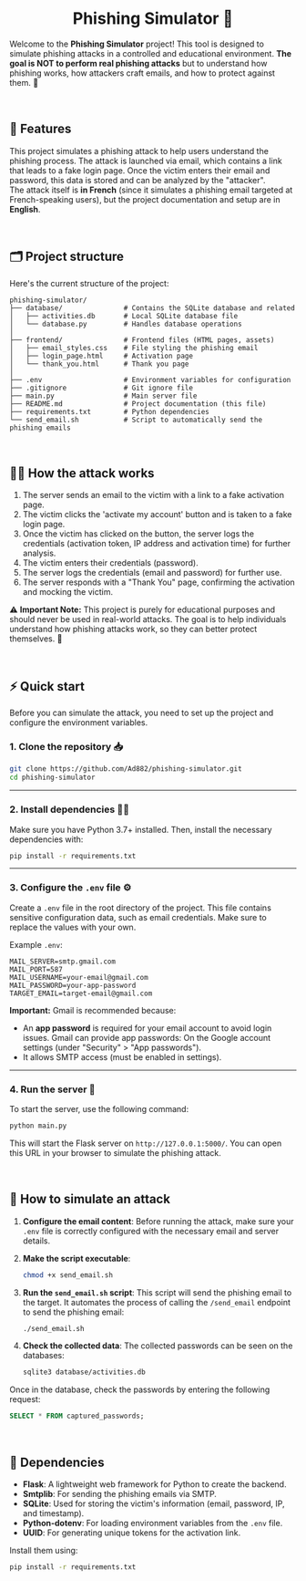 <h1 align='center'> Phishing Simulator 🎣 </h1>  

Welcome to the **Phishing Simulator** project! This tool is designed to simulate phishing attacks in a controlled and educational environment. **The goal is NOT to perform real phishing attacks** but to understand how phishing works, how attackers craft emails, and how to protect against them. 🔐

<br>

## 🌟 Features

This project simulates a phishing attack to help users understand the phishing process. The attack is launched via email, which contains a link that leads to a fake login page. Once the victim enters their email and password, this data is stored and can be analyzed by the "attacker".   
The attack itself is **in French** (since it simulates a phishing email targeted at French-speaking users), but the project documentation and setup are in **English**.


<br>

## 🗂️ Project structure

Here's the current structure of the project:

```
phishing-simulator/
├── database/               # Contains the SQLite database and related 
│   ├── activities.db       # Local SQLite database file
│   └── database.py         # Handles database operations
│
├── frontend/               # Frontend files (HTML pages, assets) 
│   ├── email_styles.css    # File styling the phishing email
│   ├── login_page.html     # Activation page
│   └── thank_you.html      # Thank you page
│
├── .env                    # Environment variables for configuration
├── .gitignore              # Git ignore file
├── main.py                 # Main server file
├── README.md               # Project documentation (this file)
├── requirements.txt        # Python dependencies
└── send_email.sh           # Script to automatically send the phishing emails
```


<br>

## 🕵️‍♂️ How the attack works 

1. The server sends an email to the victim with a link to a fake activation page.
2. The victim clicks the 'activate my account' button and is taken to a fake login page.
3. Once the victim has clicked on the button, the server logs the credentials (activation token, IP address and activation time) for further analysis.
4. The victim enters their credentials (password).
5. The server logs the credentials (email and password) for further use.
6. The server responds with a "Thank You" page, confirming the activation and mocking the victim.
  
⚠️ **Important Note:** This project is purely for educational purposes and should never be used in real-world attacks. The goal is to help individuals understand how phishing attacks work, so they can better protect themselves. 🚫

<br>

## ⚡ Quick start

Before you can simulate the attack, you need to set up the project and configure the environment variables.


### 1. Clone the repository 📥

```bash
git clone https://github.com/Ad882/phishing-simulator.git
cd phishing-simulator
```

--- 
### 2. Install dependencies 🧑‍💻

Make sure you have Python 3.7+ installed. Then, install the necessary dependencies with:

```bash
pip install -r requirements.txt
```

--- 
### 3. Configure the `.env` file ⚙️

Create a `.env` file in the root directory of the project. This file contains sensitive configuration data, such as email credentials. Make sure to replace the values with your own.

Example `.env`:

```env
MAIL_SERVER=smtp.gmail.com
MAIL_PORT=587
MAIL_USERNAME=your-email@gmail.com
MAIL_PASSWORD=your-app-password
TARGET_EMAIL=target-email@gmail.com
```

**Important:**
Gmail is recommended because:
- An **app password** is required for your email account to avoid login issues. Gmail can provide app passwords: On the Google account settings (under "Security" > "App passwords").
- It allows SMTP access (must be enabled in settings).
  
--- 
### 4. Run the server 🚀

To start the server, use the following command:

```bash
python main.py
```

This will start the Flask server on `http://127.0.0.1:5000/`. You can open this URL in your browser to simulate the phishing attack.

<br>

## 🎯 How to simulate an attack 

1. **Configure the email content**: Before running the attack, make sure your `.env` file is correctly configured with the necessary email and server details.

2. **Make the script executable**:
   ```bash
   chmod +x send_email.sh
    ```
   
4. **Run the `send_email.sh` script**: This script will send the phishing email to the target. It automates the process of calling the `/send_email` endpoint to send the phishing email:
   ```bash
   ./send_email.sh
    ```
   
5. **Check the collected data**: The collected passwords can be seen on the databases:
    ```bash
    sqlite3 database/activities.db
    ```
    
Once in the database, check the passwords by entering the following request:
```sql
SELECT * FROM captured_passwords;
```


<br>

## 🔗 Dependencies

- **Flask**: A lightweight web framework for Python to create the backend.
- **Smtplib**: For sending the phishing emails via SMTP.
- **SQLite**: Used for storing the victim's information (email, password, IP, and timestamp).
- **Python-dotenv**: For loading environment variables from the `.env` file.
- **UUID**: For generating unique tokens for the activation link.

Install them using:

```bash
pip install -r requirements.txt
```
